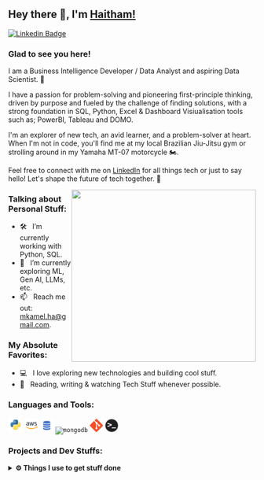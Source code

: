 ## Hey there 👋, I'm [Haitham!](https://github.com/hmkamel/)

[![Linkedin Badge](https://img.shields.io/badge/-LinkedIn-0e76a8?style=flat-square&logo=Linkedin&logoColor=white)](https://www.linkedin.com/in/h-mk/)

### Glad to see you here! 

I am a Business Intelligence Developer / Data Analyst and aspiring Data Scientist. 🚀

I have a passion for problem-solving and pioneering first-principle thinking, driven by purpose and fueled by the challenge of finding solutions, with a strong foundation in SQL, Python, Excel & Dashboard Visiualisation tools such as; PowerBI, Tableau and DOMO.

I'm an explorer of new tech, an avid learner, and a problem-solver at heart. When I'm not in code, you'll find me at my local Brazilian Jiu-Jitsu gym or strolling around in my Yamaha MT-07 motorcycle 🏍️.

Feel free to connect with me on [LinkedIn](https://www.linkedin.com/in/h-mk/) for all things tech or just to say hello! Let's shape the future of tech together. 🌟


<img align="right" height="350" width="375" alt="" src="https://i.giphy.com/media/v1.Y2lkPTc5MGI3NjExbnYxd2hjczR0ODFveWp0dHh3eWdmaWNhcDcyNDdvcmdveDVmaGR1cyZlcD12MV9pbnRlcm5hbF9naWZfYnlfaWQmY3Q9Zw/SvckSy7fFviqrq8ClF/giphy.gif" />

### Talking about Personal Stuff:

- 🛠 &nbsp; I’m currently working with Python, SQL.
- 🚀 &nbsp; I’m currently exploring ML, Gen AI, LLMs, etc.
- 📫 &nbsp; Reach me out: mkamel.ha@gmail.com.

### My Absolute Favorites:

- 💻 &nbsp; I love exploring new technologies and building cool stuff.
- 📰 &nbsp; Reading, writing & watching Tech Stuff whenever possible.

### Languages and Tools:


<code><img height="30" src="https://raw.githubusercontent.com/github/explore/80688e429a7d4ef2fca1e82350fe8e3517d3494d/topics/python/python.png" alt="python"></code>
<code><img height="27" src="https://raw.githubusercontent.com/github/explore/80688e429a7d4ef2fca1e82350fe8e3517d3494d/topics/aws/aws.png" alt="aws"></code>
<code><img height="27" src="https://raw.githubusercontent.com/github/explore/80688e429a7d4ef2fca1e82350fe8e3517d3494d/topics/sql/sql.png" alt="sql"></code>
<code><img height="27" src="https://encrypted-tbn0.gstatic.com/images?q=tbn%3AANd9GcSTTzPAw-55ssm1Im594xYZ9eRQu2JylrkYLg&usqp=CAU" alt="mongodb"></code>
<code><img height="27" src="https://raw.githubusercontent.com/devicons/devicon/master/icons/git/git-original.svg" alt="git"></code>
<code><img height="27" src="https://raw.githubusercontent.com/github/explore/80688e429a7d4ef2fca1e82350fe8e3517d3494d/topics/terminal/terminal.png" alt="terminal"></code>

### Projects and Dev Stuffs:


<details>
  <br />
  <summary><b>⚙️ Things I use to get stuff done</b></summary>
  	<ul>
  	    <li><b>OS:</b> Linux Ubuntu</li>
  	    <li><b>Browser: </b> Chrome & Firefox</li>
	    <li><b>Code Editor:</b> VSCode - The best editor out there</li>
 	    <li><b>Other Tools:</b> Notion</li>
	    <li><b>To Stay Updated:</b> Twitter, Product Hunt and Hacker News</li>
	</ul>
</details>

#

<div align="center">


</div>
